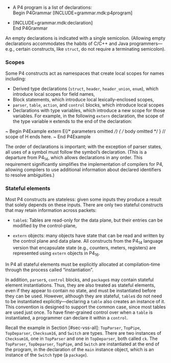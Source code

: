   - A P4 program is a list of declarations:  
    Begin P4Grammar \[INCLUDE=grammar.mdk:p4program\]

  - \[INCLUDE=grammar.mdk:declaration\]  
    End P4Grammar

An empty declarations is indicated with a single semicolon. (Allowing
empty declarations accommodates the habits of C/C++ and Java
programmers—e.g., certain constructs, like `struct`, do not require a
terminating semicolon).

### Scopes

Some P4 constructs act as namespaces that create local scopes for names
including:

  - Derived type declarations (`struct`, `header`, `header_union`,
    `enum`), which introduce local scopes for field names,
  - Block statements, which introduce local lexically-enclosed scopes,
  - `parser`, `table`, `action`, and `control` blocks, which introduce
    local scopes
  - Declarations with type variables, which introduce a new scope for
    those variables. For example, in the following `extern` declaration,
    the scope of the type variable `H` extends to the end of the
    declaration:

\~ Begin P4Example extern E<H>(/\* parameters omitted */) { /* body
omitted \*/ } // scope of H ends here. \~ End P4Example

The order of declarations is important; with the exception of parser
states, all uses of a symbol must follow the symbol’s declaration. (This
is a departure from P4<sub>14</sub>, which allows declarations in any
order. This requirement significantly simplifies the implementation of
compilers for P4, allowing compilers to use additional information about
declared identifiers to resolve ambiguities.)

### Stateful elements

Most P4 constructs are stateless: given some inputs they produce a
result that solely depends on these inputs. There are only two stateful
constructs that may retain information across packets:

  - `table`s: Tables are read-only for the data plane, but their entries
    can be modified by the control-plane,

  - `extern` objects: many objects have state that can be read and
    written by the control plane and data plane. All constructs from the
    P4<sub>14</sub> language version that encapsulate state (e.g.,
    counters, meters, registers) are represented using `extern` objects
    in P4<sub>16</sub>.

In P4 all stateful elements must be explicitly allocated at
compilation-time through the process called “instantiation”.

In addition, `parser`s, `control` blocks, and `package`s may contain
stateful element instantiations. Thus, they are also treated as stateful
elements, even if they appear to contain no state, and must be
instantiated before they can be used. However, although they are
stateful, `table`s do not need to be instantiated explicitly—declaring a
`table` also creates an instance of it. This convention is designed to
support the common case, since most tables are used just once. To have
finer-grained control over when a `table` is instantiated, a programmer
can declare it within a `control`.

Recall the example in Section \[\#sec-vss-all\]: `TopParser`, `TopPipe`,
`TopDeparser`, `Checksum16`, and `Switch` are types. There are two
instances of `Checksum16`, one in `TopParser` and one in `TopDeparser`,
both called `ck`. The `TopParser`, `TopDeparser`, `TopPipe`, and
`Switch` are instantiated at the end of the program, in the declaration
of the `main` instance object, which is an instance of the `Switch` type
(a `package`).
